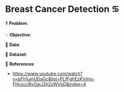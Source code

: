# Breast Cancer Detection ♋

❓ **Problem**:

💡 **Objective**:

📅 **Date**:

🔢 **Dataset**: 

📜 **References**:
- https://www.youtube.com/watch?v=bFh1umUDaGc&list=PLfFghEzKVmjs-FHcxccBvOaiJ2h2zWVpD&index=4
